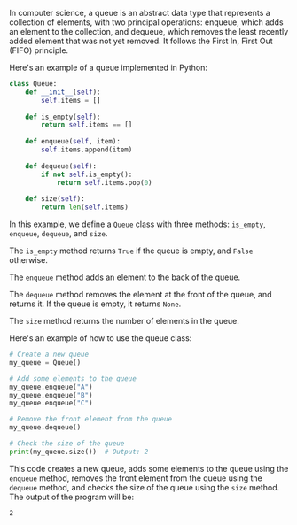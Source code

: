 In computer science, a queue is an abstract data type that represents a collection of elements, with two principal operations: enqueue, which adds an element to the collection, and dequeue, which removes the least recently added element that was not yet removed. It follows the First In, First Out (FIFO) principle.

Here's an example of a queue implemented in Python:

```Python
class Queue:
    def __init__(self):
        self.items = []
    
    def is_empty(self):
        return self.items == []
    
    def enqueue(self, item):
        self.items.append(item)
    
    def dequeue(self):
        if not self.is_empty():
            return self.items.pop(0)
    
    def size(self):
        return len(self.items)
```

In this example, we define a `Queue` class with three methods: `is_empty`, `enqueue`, `dequeue`, and `size`.

The `is_empty` method returns `True` if the queue is empty, and `False` otherwise.

The `enqueue` method adds an element to the back of the queue.

The `dequeue` method removes the element at the front of the queue, and returns it. If the queue is empty, it returns `None`.

The `size` method returns the number of elements in the queue.

Here's an example of how to use the queue class:

```Python
# Create a new queue
my_queue = Queue()

# Add some elements to the queue
my_queue.enqueue("A")
my_queue.enqueue("B")
my_queue.enqueue("C")

# Remove the front element from the queue
my_queue.dequeue()

# Check the size of the queue
print(my_queue.size())  # Output: 2
```

This code creates a new queue, adds some elements to the queue using the `enqueue` method, removes the front element from the queue using the `dequeue` method, and checks the size of the queue using the `size` method. The output of the program will be:

```
2
```